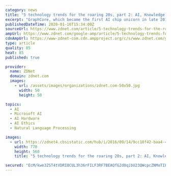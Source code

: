 ```yaml
---
category: news
title: "5 technology trends for the roaring 20s, part 2: AI, Knowledge Graphs, infinity and beyond"
excerpt: "GraphCore, which became the first AI chip unicorn in late 2018, has recently announced its chips are now used in Microsoft Azure Cloud. Far from over, the AI chip race is only just beginning. Up until the beginning of the 2010s, the world was mostly running on relational databases and spreadsheets. To a large extent, it still does. But if the ..."
publishedDateTime: 2020-01-16T15:34:00Z
sourceUrl: https://www.zdnet.com/article/5-technology-trends-for-the-roaring-20s-part-2-ai-knowledge-graphs-infinity-and-beyond/
ampUrl: https://www.zdnet.com/google-amp/article/5-technology-trends-for-the-roaring-20s-part-2-ai-knowledge-graphs-infinity-and-beyond/
cdnAmpUrl: https://www-zdnet-com.cdn.ampproject.org/c/s/www.zdnet.com/google-amp/article/5-technology-trends-for-the-roaring-20s-part-2-ai-knowledge-graphs-infinity-and-beyond/
type: article
quality: 85
heat: 85
published: true

provider:
  name: ZDNet
  domain: zdnet.com
  images:
    - url: /assets/images/organizations/zdnet.com-50x50.jpg
      width: 50
      height: 50

topics:
  - AI
  - Microsoft AI
  - AI Hardware
  - AI Ethics
  - Natural Language Processing

images:
  - url: https://zdnet4.cbsistatic.com/hub/i/2016/09/14/9cc18f42-baa4-4abc-bd77-00a03b8e1d7e/10-google-knowledge-graph.jpg
    width: 770
    height: 560
    title: "5 technology trends for the roaring 20s, part 2: AI, Knowledge Graphs, infinity and beyond"

secured: "EcM/kwe32ST4tVDRI0CUL3h36rFILF3RF7BEAQfG2dOqibU23QWcpcZNMoTIFWCaPl2KLVgM2/neB//OY2RFag2MZxHiMrRM2WeP6NiXCCwnOevup2TjX13/kjiCPYc0QUaD768QoDKE6BlOcgFrNc32AcljPjv5zLtWj5DwoDLMyDY49evNZ6aSpB/e072lRyk5Ig5AiL5pNaHBRbUWBHs9fUtuHMLr85mOeSkOAaCrKSBekmCo+vYHHEkwEvH3iIUFX0RHZWzS/tudnNJRTAnvy0pwRB2c0oGC4XHYT1U=;CetRbSHMvLawoBiJun/tlw=="
---
```


